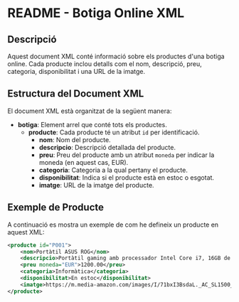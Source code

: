 # README - Botiga Online XML

## Descripció
Aquest document XML conté informació sobre els productes d'una botiga online. Cada producte inclou detalls com el nom, descripció, preu, categoria, disponibilitat i una URL de la imatge.

## Estructura del Document XML

El document XML està organitzat de la següent manera:

- **botiga**: Element arrel que conté tots els productes.
  - **producte**: Cada producte té un atribut `id` per identificació.
    - **nom**: Nom del producte.
    - **descripcio**: Descripció detallada del producte.
    - **preu**: Preu del producte amb un atribut `moneda` per indicar la moneda (en aquest cas, EUR).
    - **categoria**: Categoria a la qual pertany el producte.
    - **disponibilitat**: Indica si el producte està en estoc o esgotat.
    - **imatge**: URL de la imatge del producte.

## Exemple de Producte

A continuació es mostra un exemple de com he defineix un producte en aquest XML:

```xml
<producte id="P001">
    <nom>Portàtil ASUS ROG</nom>
    <descripcio>Portàtil gaming amb processador Intel Core i7, 16GB de RAM i GPU NVIDIA GTX 1660.</descripcio>
    <preu moneda="EUR">1200.00</preu>
    <categoria>Informàtica</categoria>
    <disponibilitat>En estoc</disponibilitat>
    <imatge>https://m.media-amazon.com/images/I/71bxI3BsdaL._AC_SL1500_.jpg</imatge>
</producte>
